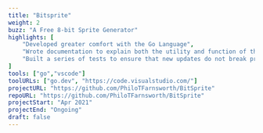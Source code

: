 ```yaml
---
title: "Bitsprite"
weight: 2
buzz: "A Free 8-bit Sprite Generator"
highlights: [
    "Developed greater comfort with the Go Language",
    "Wrote documentation to explain both the utility and function of the BitSprite program",
    "Built a series of tests to ensure that new updates do not break previous functionality"
]
tools: ["go","vscode"]
toolURLs: ["go.dev", "https://code.visualstudio.com/"]
projectURL: "https://github.com/PhiloTFarnsworth/BitSprite"
repoURL: "https://github.com/PhiloTFarnsworth/BitSprite"
projectStart: "Apr 2021"
projectEnd: "Ongoing"
draft: false
---
```

